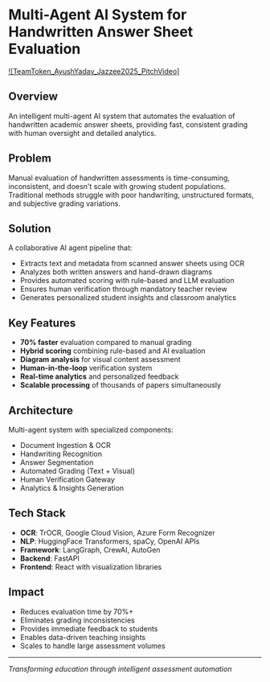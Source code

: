 # Multi-Agent AI System for Handwritten Answer Sheet Evaluation

[![TeamToken_AyushYadav_Jazzee2025_PitchVideo]]([https://www.youtube.com/watch?v=VIDEO_ID](https://youtu.be/aQO1PWaYdbs?si=AemBFJ19KNQyE-27))

## Overview
An intelligent multi-agent AI system that automates the evaluation of handwritten academic answer sheets, providing fast, consistent grading with human oversight and detailed analytics.

## Problem
Manual evaluation of handwritten assessments is time-consuming, inconsistent, and doesn't scale with growing student populations. Traditional methods struggle with poor handwriting, unstructured formats, and subjective grading variations.

## Solution
A collaborative AI agent pipeline that:
- Extracts text and metadata from scanned answer sheets using OCR
- Analyzes both written answers and hand-drawn diagrams
- Provides automated scoring with rule-based and LLM evaluation
- Ensures human verification through mandatory teacher review
- Generates personalized student insights and classroom analytics

## Key Features
- **70% faster** evaluation compared to manual grading
- **Hybrid scoring** combining rule-based and AI evaluation
- **Diagram analysis** for visual content assessment
- **Human-in-the-loop** verification system
- **Real-time analytics** and personalized feedback
- **Scalable processing** of thousands of papers simultaneously

## Architecture
Multi-agent system with specialized components:
- Document Ingestion & OCR
- Handwriting Recognition
- Answer Segmentation
- Automated Grading (Text + Visual)
- Human Verification Gateway
- Analytics & Insights Generation

## Tech Stack
- **OCR**: TrOCR, Google Cloud Vision, Azure Form Recognizer
- **NLP**: HuggingFace Transformers, spaCy, OpenAI APIs
- **Framework**: LangGraph, CrewAI, AutoGen
- **Backend**: FastAPI
- **Frontend**: React with visualization libraries

## Impact
- Reduces evaluation time by 70%+
- Eliminates grading inconsistencies
- Provides immediate feedback to students
- Enables data-driven teaching insights
- Scales to handle large assessment volumes

---
*Transforming education through intelligent assessment automation*
